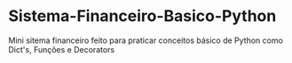 # Sistema-Financeiro-Basico-Python
Mini sitema financeiro feito para praticar conceitos básico de Python como Dict's, Funções e Decorators

